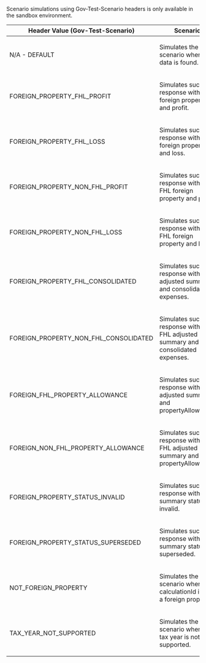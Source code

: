 <p>Scenario simulations using Gov-Test-Scenario headers is only available in the sandbox environment.</p>
<table>
    <thead>
        <tr>
            <th>Header Value (Gov-Test-Scenario)</th>
            <th>Scenario</th>
        </tr>
    </thead>
    <tbody>
        <tr>
            <td><p>N/A - DEFAULT</p></td>
            <td><p>Simulates the scenario where no data is found.</p></td>
        </tr>
        <tr>
            <td><p>FOREIGN_PROPERTY_FHL_PROFIT</p></td>
            <td><p>Simulates success response with FHL foreign property and profit.</p></td>
        </tr>
        <tr>
            <td><p>FOREIGN_PROPERTY_FHL_LOSS</p></td>
            <td><p>Simulates success response with FHL foreign property and loss.</p></td>
        </tr>
        <tr>
            <td><p>FOREIGN_PROPERTY_NON_FHL_PROFIT</p></td>
            <td><p>Simulates success response with non FHL foreign property and profit.</p></td>
        </tr>
        <tr>
            <td><p>FOREIGN_PROPERTY_NON_FHL_LOSS</p></td>
            <td><p>	Simulates success response with non FHL foreign property and loss.</p></td>
        </tr>
        <tr>
            <td><p>FOREIGN_PROPERTY_FHL_CONSOLIDATED</p></td>
            <td><p>Simulates success response with FHL adjusted summary and consolidated expenses.</p></td>
        </tr>
        <tr>
            <td><p>FOREIGN_PROPERTY_NON_FHL_CONSOLIDATED</p></td>
            <td><p>Simulates success response with non FHL adjusted summary and consolidated expenses.</p></td>
        </tr>
        <tr>
            <td><p>FOREIGN_FHL_PROPERTY_ALLOWANCE</p></td>
            <td><p>Simulates success response with FHL adjusted summary and propertyAllowance.</p></td>
        </tr>
        <tr>
            <td><p>FOREIGN_NON_FHL_PROPERTY_ALLOWANCE</p></td>
            <td><p>Simulates success response with non FHL adjusted summary and propertyAllowance.</p></td>
        </tr>
        <tr>
            <td><p>FOREIGN_PROPERTY_STATUS_INVALID</p></td>
            <td><p>Simulates success response with summary status invalid.</p></td>
        </tr>
        <tr>
            <td><p>FOREIGN_PROPERTY_STATUS_SUPERSEDED</p></td>
            <td><p>Simulates success response with summary status superseded.</p></td>
        </tr>
        <tr>
            <td><p>NOT_FOREIGN_PROPERTY</p></td>
            <td><p>Simulates the scenario where the calculationId is not a foreign property.</p></td>
        </tr>
 <tr>
            <td><p>TAX_YEAR_NOT_SUPPORTED</p></td>
            <td><p>Simulates the scenario where the tax year is not supported.</p></td>
        </tr>
    </tbody>
</table>